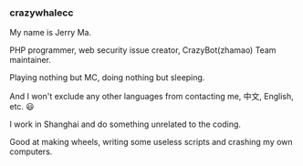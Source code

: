 ### crazywhalecc

My name is Jerry Ma.

PHP programmer, web security issue creator, CrazyBot(zhamao) Team maintainer.

Playing nothing but MC, doing nothing but sleeping.

And I won't exclude any other languages from contacting me, 中文, English, etc. 😃

I work in Shanghai and do something unrelated to the coding.

Good at making wheels, writing some useless scripts and crashing my own computers.

<!--
**crazywhalecc/crazywhalecc** is a ✨ _special_ ✨ repository because its `README.md` (this file) appears on your GitHub profile.

Here are some ideas to get you started:

- 🔭 I’m currently working on ...
- 🌱 I’m currently learning ...
- 👯 I’m looking to collaborate on ...
- 🤔 I’m looking for help with ...
- 💬 Ask me about ...
- 📫 How to reach me: ...
- 😄 Pronouns: ...
- ⚡ Fun fact: ...
-->
